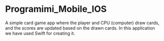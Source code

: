 # Programimi_Mobile_IOS

A simple card game app where the player and CPU (computer) draw cards, and the scores are updated based on the drawn cards.
In this application we have used Swift for creating it.
